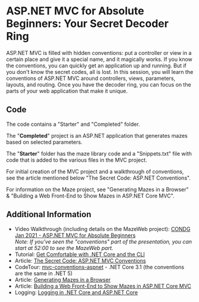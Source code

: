 ASP&#46;NET MVC for Absolute Beginners: Your Secret Decoder Ring
=====================================
ASP&#46;NET MVC is filled with hidden conventions: put a controller or view in a certain place and give it a special name, and it magically works. If you know the conventions, you can quickly get an application up and running. But if you don't know the secret codes, all is lost. In this session, you will learn the conventions of ASP&#46;NET MVC around controllers, views, parameters, layouts, and routing. Once you have the decoder ring, you can focus on the parts of your web application that make it unique.

Code
----------
The code contains a "Starter" and "Completed" folder.  

The "**Completed**" project is an ASP&#46;NET application that generates mazes based on selected parameters.  

The "**Starter**" folder has the maze library code and a "Snippets.txt" file with code that is added to the various files in the MVC project.  

For initial creation of the MVC project and a walkthrough of conventions, see the article mentioned below "The Secret Code: ASP&#46;NET Conventions".  

For information on the Maze project, see "Generating Mazes in a Browser" & "Building a Web Front-End to Show Mazes in ASP&#46;NET Core MVC".  

Additional Information
----------
* Video Walkthrough (including details on the MazeWeb project): [CONDG Jan 2021 - ASP.NET MVC for Absolute Beginners](https://www.youtube.com/watch?v=dU1yyLPu2BE)  
*Note: If you've seen the "conventions" part of the presentation, you can start at 52:00 to see the MazeWeb part.*
* Tutorial: [Get Comfortable with .NET Core and the CLI](https://jeremybytes.blogspot.com/2019/11/tutorial-get-comfortable-with-net-core.html)
* Article: [The Secret Code: ASP.NET MVC Conventions](https://jeremybytes.blogspot.com/2020/02/the-secret-code-aspnet-mvc-conventions.html)
* CodeTour: [mvc-conventions-aspnet](https://github.com/jeremybytes/mvc-conventions-aspnet) - .NET Core 3.1 (the conventions are the same in .NET 5)  
* Article: [Generating Mazes in a Browser](https://jeremybytes.blogspot.com/2020/01/generating-mazes-in-browser.html)
* Article: [Building a Web Front-End to Show Mazes in ASP.NET Core MVC](https://jeremybytes.blogspot.com/2020/01/building-web-front-end-to-show-mazes-in.html)
* Logging: [Logging in .NET Core and ASP.NET Core](https://docs.microsoft.com/en-us/aspnet/core/fundamentals/logging/?view=aspnetcore-5.0)
